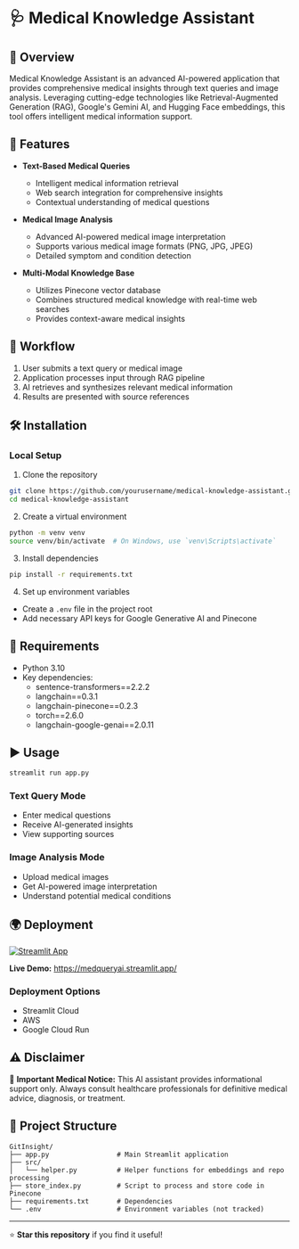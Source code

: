 # 🩺 Medical Knowledge Assistant

## 🌟 Overview
Medical Knowledge Assistant is an advanced AI-powered application that provides comprehensive medical insights through text queries and image analysis. Leveraging cutting-edge technologies like Retrieval-Augmented Generation (RAG), Google's Gemini AI, and Hugging Face embeddings, this tool offers intelligent medical information support.

## 🚀 Features
- **Text-Based Medical Queries**
  - Intelligent medical information retrieval
  - Web search integration for comprehensive insights
  - Contextual understanding of medical questions

- **Medical Image Analysis**
  - Advanced AI-powered medical image interpretation
  - Supports various medical image formats (PNG, JPG, JPEG)
  - Detailed symptom and condition detection

- **Multi-Modal Knowledge Base**
  - Utilizes Pinecone vector database
  - Combines structured medical knowledge with real-time web searches
  - Provides context-aware medical insights

## 🔄 Workflow
1. User submits a text query or medical image
2. Application processes input through RAG pipeline
3. AI retrieves and synthesizes relevant medical information
4. Results are presented with source references

## 🛠️ Installation

### Local Setup
1. Clone the repository
```bash
git clone https://github.com/yourusername/medical-knowledge-assistant.git
cd medical-knowledge-assistant
```

2. Create a virtual environment
```bash
python -m venv venv
source venv/bin/activate  # On Windows, use `venv\Scripts\activate`
```

3. Install dependencies
```bash
pip install -r requirements.txt
```

4. Set up environment variables
- Create a `.env` file in the project root
- Add necessary API keys for Google Generative AI and Pinecone

## 📌 Requirements
- Python 3.10
- Key dependencies:
  - sentence-transformers==2.2.2
  - langchain==0.3.1
  - langchain-pinecone==0.2.3
  - torch==2.6.0
  - langchain-google-genai==2.0.11

## ▶️ Usage
```bash
streamlit run app.py
```

### Text Query Mode
- Enter medical questions
- Receive AI-generated insights
- View supporting sources

### Image Analysis Mode
- Upload medical images
- Get AI-powered image interpretation
- Understand potential medical conditions

## 🌍 Deployment
[![Streamlit App](https://static.streamlit.io/badges/streamlit_badge_black_white.svg)](https://medqueryai.streamlit.app/)

**Live Demo:** https://medqueryai.streamlit.app/

### Deployment Options
- Streamlit Cloud
- AWS 
- Google Cloud Run

## ⚠️ Disclaimer
🚨 **Important Medical Notice:** 
This AI assistant provides informational support only. Always consult healthcare professionals for definitive medical advice, diagnosis, or treatment.

## 📄 Project Structure
```
GitInsight/
├── app.py                 # Main Streamlit application
├── src/
│   └── helper.py          # Helper functions for embeddings and repo processing
├── store_index.py         # Script to process and store code in Pinecone
├── requirements.txt       # Dependencies
└── .env                   # Environment variables (not tracked)
```

---
⭐ **Star this repository** if you find it useful!
